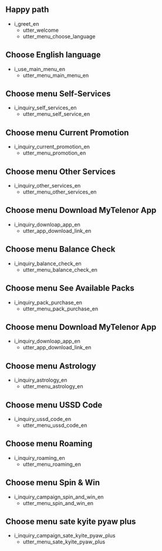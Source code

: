## Happy path
* i_greet_en
  - utter_welcome
  - utter_menu_choose_language

## Choose English language
* i_use_main_menu_en
  - utter_menu_main_menu_en

## Choose menu Self-Services
* i_inquiry_self_services_en
  - utter_menu_self_service_en


## Choose menu Current Promotion
* i_inquiry_current_promotion_en
  - utter_menu_promotion_en

## Choose menu Other Services
* i_inquiry_other_services_en
  - utter_menu_other_services_en


## Choose menu Download MyTelenor App
* i_inquiry_downloap_app_en
  - utter_app_download_link_en


## Choose menu Balance Check
* i_inquiry_balance_check_en
  - utter_menu_balance_check_en


## Choose menu See Available Packs
* i_inquiry_pack_purchase_en
  - utter_menu_pack_purchase_en


## Choose menu Download MyTelenor App
* i_inquiry_downloap_app_en
  - utter_app_download_link_en


## Choose menu Astrology
* i_inquiry_astrology_en
  - utter_menu_astrology_en


## Choose menu USSD Code
* i_inquiry_ussd_code_en
  - utter_menu_ussd_code_en


## Choose menu Roaming
* i_inquiry_roaming_en
  - utter_menu_roaming_en


## Choose menu Spin & Win
* i_inquiry_campaign_spin_and_win_en
  - utter_menu_spin_and_win_en


## Choose menu  sate kyite pyaw plus
* i_inquiry_campaign_sate_kyite_pyaw_plus
  - utter_menu_sate_kyite_pyaw_plus
